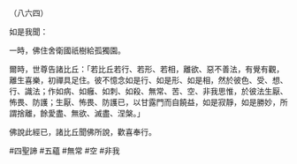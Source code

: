 （八六四）

如是我聞：

一時，佛住舍衛國祇樹給孤獨園。

爾時，世尊告諸比丘：「若比丘若行、若形、若相，離欲、惡不善法，有覺有觀，離生喜樂，初禪具足住。彼不憶念如是行、如是形、如是相，然於彼色、受、想、行、識法；作如病、如癰、如刺、如殺、無常、苦、空、非我思惟，於彼法生厭、怖畏、防護；生厭、怖畏、防護已，以甘露門而自饒益，如是寂靜，如是勝妙，所謂捨離，餘愛盡、無欲、滅盡、涅槃。」

佛說此經已，諸比丘聞佛所說，歡喜奉行。



#四聖諦
#五蘊
#無常
#空
#非我
